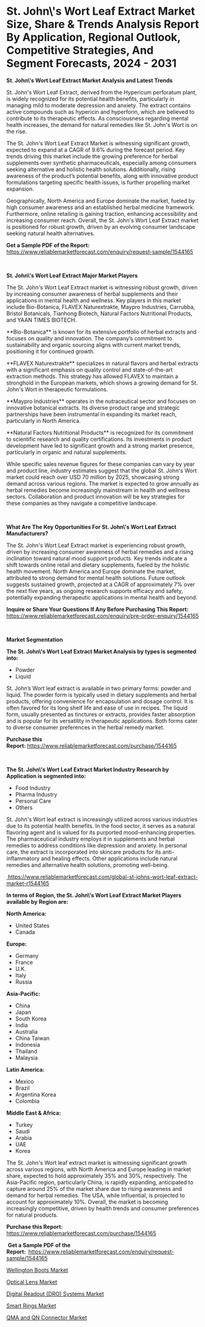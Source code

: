 <p><h1>St. John\'s Wort Leaf Extract Market Size, Share & Trends Analysis Report By Application, Regional Outlook, Competitive Strategies, And Segment Forecasts, 2024 - 2031</h1></p><p><strong>St. John\'s Wort Leaf Extract Market Analysis and Latest Trends</strong></p>
<p><p>St. John's Wort Leaf Extract, derived from the Hypericum perforatum plant, is widely recognized for its potential health benefits, particularly in managing mild to moderate depression and anxiety. The extract contains active compounds such as hypericin and hyperforin, which are believed to contribute to its therapeutic effects. As consciousness regarding mental health increases, the demand for natural remedies like St. John's Wort is on the rise.</p><p>The St. John's Wort Leaf Extract Market is witnessing significant growth, expected to expand at a CAGR of 9.6% during the forecast period. Key trends driving this market include the growing preference for herbal supplements over synthetic pharmaceuticals, especially among consumers seeking alternative and holistic health solutions. Additionally, rising awareness of the product’s potential benefits, along with innovative product formulations targeting specific health issues, is further propelling market expansion. </p><p>Geographically, North America and Europe dominate the market, fueled by high consumer awareness and an established herbal medicine framework. Furthermore, online retailing is gaining traction, enhancing accessibility and increasing consumer reach. Overall, the St. John's Wort Leaf Extract market is positioned for robust growth, driven by an evolving consumer landscape seeking natural health alternatives.</p></p>
<p><strong>Get a Sample PDF of the Report:&nbsp;</strong> <a href="https://www.reliablemarketforecast.com/enquiry/request-sample/1544165?utm_campaign=1080&utm_medium=2&utm_source=Github&utm_content=ia&utm_term=29092024&utm_id=st-johns-wort-leaf-extract">https://www.reliablemarketforecast.com/enquiry/request-sample/1544165</a></p>
<p>&nbsp;</p>
<p><strong>St. John\'s Wort Leaf Extract Major Market Players</strong></p>
<p><p>The St. John's Wort Leaf Extract market is witnessing robust growth, driven by increasing consumer awareness of herbal supplements and their applications in mental health and wellness. Key players in this market include Bio-Botanica, FLAVEX Naturextrakte, Maypro Industries, Carrubba, Bristol Botanicals, Tianhong Biotech, Natural Factors Nutritional Products, and YAAN TIMES BIOTECH.</p><p>**Bio-Botanica** is known for its extensive portfolio of herbal extracts and focuses on quality and innovation. The company’s commitment to sustainability and organic sourcing aligns with current market trends, positioning it for continued growth.</p><p>**FLAVEX Naturextrakte** specializes in natural flavors and herbal extracts with a significant emphasis on quality control and state-of-the-art extraction methods. This strategy has allowed FLAVEX to maintain a stronghold in the European markets, which shows a growing demand for St. John's Wort in therapeutic formulations.</p><p>**Maypro Industries** operates in the nutraceutical sector and focuses on innovative botanical extracts. Its diverse product range and strategic partnerships have been instrumental in expanding its market reach, particularly in North America.</p><p>**Natural Factors Nutritional Products** is recognized for its commitment to scientific research and quality certifications. Its investments in product development have led to significant growth and a strong market presence, particularly in organic and natural supplements.</p><p>While specific sales revenue figures for these companies can vary by year and product line, industry estimates suggest that the global St. John's Wort market could reach over USD 70 million by 2025, showcasing strong demand across various regions. The market is expected to grow annually as herbal remedies become increasingly mainstream in health and wellness sectors. Collaboration and product innovation will be key strategies for these companies as they navigate a competitive landscape.</p></p>
<p>&nbsp;</p>
<p><strong>What Are The Key Opportunities For St. John\'s Wort Leaf Extract Manufacturers?</strong></p>
<p><p>The St. John's Wort Leaf Extract market is experiencing robust growth, driven by increasing consumer awareness of herbal remedies and a rising inclination toward natural mood support products. Key trends indicate a shift towards online retail and dietary supplements, fueled by the holistic health movement. North America and Europe dominate the market, attributed to strong demand for mental health solutions. Future outlook suggests sustained growth, projected at a CAGR of approximately 7% over the next five years, as ongoing research supports efficacy and safety, potentially expanding therapeutic applications in mental health and beyond.</p></p>
<p><strong>Inquire or Share Your Questions If Any Before Purchasing This Report:</strong> <a href="https://www.reliablemarketforecast.com/enquiry/pre-order-enquiry/1544165?utm_campaign=1080&utm_medium=2&utm_source=Github&utm_content=ia&utm_term=29092024&utm_id=st-johns-wort-leaf-extract">https://www.reliablemarketforecast.com/enquiry/pre-order-enquiry/1544165</a></p>
<p>&nbsp;</p>
<p><strong>Market Segmentation</strong></p>
<p><strong>The St. John\'s Wort Leaf Extract Market Analysis by types is segmented into:</strong></p>
<p><ul><li>Powder</li><li>Liquid</li></ul></p>
<p><p>St. John’s Wort leaf extract is available in two primary forms: powder and liquid. The powder form is typically used in dietary supplements and herbal products, offering convenience for encapsulation and dosage control. It is often favored for its long shelf life and ease of use in recipes. The liquid form, usually presented as tinctures or extracts, provides faster absorption and is popular for its versatility in therapeutic applications. Both forms cater to diverse consumer preferences in the herbal remedy market.</p></p>
<p><strong>Purchase this Report:&nbsp;</strong><a href="https://www.reliablemarketforecast.com/purchase/1544165?utm_campaign=1080&utm_medium=2&utm_source=Github&utm_content=ia&utm_term=29092024&utm_id=st-johns-wort-leaf-extract">https://www.reliablemarketforecast.com/purchase/1544165</a></p>
<p>&nbsp;</p>
<p><strong>The St. John\'s Wort Leaf Extract Market Industry Research by Application is segmented into:</strong></p>
<p><ul><li>Food Industry</li><li>Pharma Industry</li><li>Personal Care</li><li>Others</li></ul></p>
<p><p>St. John's Wort leaf extract is increasingly utilized across various industries due to its potential health benefits. In the food sector, it serves as a natural flavoring agent and is valued for its purported mood-enhancing properties. The pharmaceutical industry employs it in supplements and herbal remedies to address conditions like depression and anxiety. In personal care, the extract is incorporated into skincare products for its anti-inflammatory and healing effects. Other applications include natural remedies and alternative health solutions, promoting well-being.</p></p>
<p><a href="https://www.reliablemarketforecast.com/global-st-johns-wort-leaf-extract-market-r1544165?utm_campaign=1080&utm_medium=2&utm_source=Github&utm_content=ia&utm_term=29092024&utm_id=st-johns-wort-leaf-extract">&nbsp;https://www.reliablemarketforecast.com/global-st-johns-wort-leaf-extract-market-r1544165</a></p>
<p><strong>In terms of Region, the St. John\'s Wort Leaf Extract Market Players available by Region are:</strong></p>
<p>
    <p> <strong> North America: </strong>
        <ul>
            <li>United States</li>
            <li>Canada</li>
        </ul>
        </p> 
    <p> <strong> Europe: </strong>
        <ul>
            <li>Germany</li>
            <li>France</li>
            <li>U.K.</li>
            <li>Italy</li>
            <li>Russia</li>
        </ul>
        </p> 
    <p> <strong> Asia-Pacific: </strong>
        <ul>
            <li>China</li>
            <li>Japan</li>
            <li>South Korea</li>
            <li>India</li>
            <li>Australia</li>
            <li>China Taiwan</li>
            <li>Indonesia</li>
            <li>Thailand</li>
            <li>Malaysia</li>
        </ul>
        </p> 
    <p> <strong> Latin America: </strong>
        <ul>
            <li>Mexico</li>
            <li>Brazil</li>
            <li>Argentina Korea</li>
            <li>Colombia</li>
        </ul>
        </p> 
    <p> <strong> Middle East & Africa: </strong>
        <ul>
            <li>Turkey</li>
            <li>Saudi</li>
            <li>Arabia</li>
            <li>UAE</li>
            <li>Korea</li>
        </ul>
    </p>
    </p>
<p><p>The St. John's Wort leaf extract market is witnessing significant growth across various regions, with North America and Europe leading in market share, expected to hold approximately 35% and 30%, respectively. The Asia-Pacific region, particularly China, is rapidly expanding, anticipated to capture around 25% of the market share due to rising awareness and demand for herbal remedies. The USA, while influential, is projected to account for approximately 10%. Overall, the market is becoming increasingly competitive, driven by health trends and consumer preferences for natural products.</p></p>
<p><strong>Purchase this Report: </strong><a href="https://www.reliablemarketforecast.com/purchase/1544165?utm_campaign=1080&utm_medium=2&utm_source=Github&utm_content=ia&utm_term=29092024&utm_id=st-johns-wort-leaf-extract">https://www.reliablemarketforecast.com/purchase/1544165</a></p>
<p>&nbsp;<strong>Get a Sample PDF of the Report:&nbsp;&nbsp;</strong><a href="https://www.reliablemarketforecast.com/enquiry/request-sample/1544165?utm_campaign=1080&utm_medium=2&utm_source=Github&utm_content=ia&utm_term=29092024&utm_id=st-johns-wort-leaf-extract">https://www.reliablemarketforecast.com/enquiry/request-sample/1544165</a></p>
<p><strong></strong></p>
<p><p><a href="https://www.linkedin.com/pulse/wellington-boots-market-global-regional-analysis-2024-2031-xkmac?utm_campaign=1080&utm_medium=2&utm_source=Github&utm_content=ia&utm_term=29092024&utm_id=st-johns-wort-leaf-extract">Wellington Boots Market</a></p><p><a href="https://www.linkedin.com/pulse/global-optical-lens-market-exploring-share-trends-future-growth-uvtfc?utm_campaign=1080&utm_medium=2&utm_source=Github&utm_content=ia&utm_term=29092024&utm_id=st-johns-wort-leaf-extract">Optical Lens Market</a></p><p><a href="https://github.com/gdfhhhj/Market-Research-Report-List-6/blob/main/digital-readout-dro-systems-market.md?utm_campaign=1080&utm_medium=2&utm_source=Github&utm_content=ia&utm_term=29092024&utm_id=st-johns-wort-leaf-extract">Digital Readout (DRO) Systems Market</a></p><p><a href="https://issuu.com/reportprime-2/docs/smart-rings-market-size-2030.pptx_97072a614ce053?utm_campaign=1080&utm_medium=2&utm_source=Github&utm_content=ia&utm_term=29092024&utm_id=st-johns-wort-leaf-extract">Smart Rings Market</a></p><p><a href="https://issuu.com/reportprime-2/docs/qma-and-qn-connector-market-size-20_860b66c483e32b?utm_campaign=1080&utm_medium=2&utm_source=Github&utm_content=ia&utm_term=29092024&utm_id=st-johns-wort-leaf-extract">QMA and QN Connector Market</a></p></p>